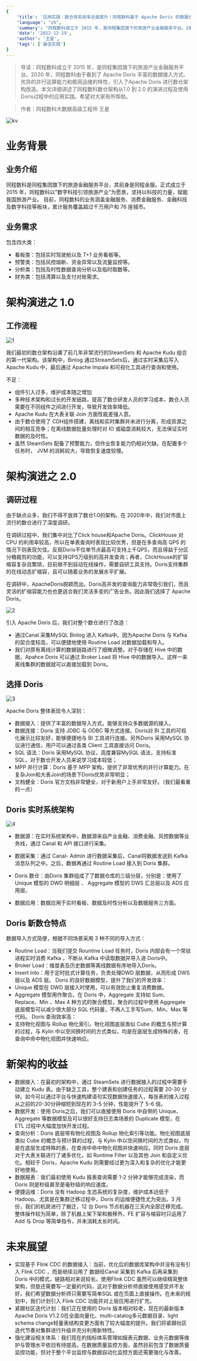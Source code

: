 ```yaml
---
{
    'title': '应用实践：数仓体系效率全面提升！同程数科基于 Apache Doris 的数据仓库建设',
    'language': "zh",
    'summary': "同程数科成立于 2015 年，是同程集团旗下的旅游产业金融服务平台。2020 年，同程数科由于看到了 Apache Doris 丰富的数据接入方式、优异的并行运算能力和极简运维的特性，引入了Apache Doris 进行数仓架构改造。本文详细讲述了同程数科数仓架构从1.0 到 2.0 的演进过程及使用Doris过程中的应用实践。",
    'date': '2022-12-19',
    'author': '王星',
    'tags': ['最佳实践']
}
---
```


<!-- 
Licensed to the Apache Software Foundation (ASF) under one
or more contributor license agreements.  See the NOTICE file
distributed with this work for additional information
regarding copyright ownership.  The ASF licenses this file
to you under the Apache License, Version 2.0 (the
"License"); you may not use this file except in compliance
with the License.  You may obtain a copy of the License at

  http://www.apache.org/licenses/LICENSE-2.0

Unless required by applicable law or agreed to in writing,
software distributed under the License is distributed on an
"AS IS" BASIS, WITHOUT WARRANTIES OR CONDITIONS OF ANY
KIND, either express or implied.  See the License for the
specific language governing permissions and limitations
under the License.
-->

> 导读：同程数科成立于 2015 年，是同程集团旗下的旅游产业金融服务平台。2020 年，同程数科由于看到了 Apache Doris 丰富的数据接入方式、优异的并行运算能力和极简运维的特性，引入了Apache Doris 进行数仓架构改造。本文详细讲述了同程数科数仓架构从1.0 到 2.0 的演进过程及使用Doris过程中的应用实践。希望对大家有所帮助。

> 作者｜同程数科大数据高级工程师 王星

![kv](/images/LY/zh/kv.png)

# 业务背景

## 业务介绍
同程数科是同程集团旗下的旅游金融服务平台，其前身是同程金服。正式成立于 2015 年，同程数科以“数字科技引领旅游产业”为愿景，坚持以科技的力量，赋能我国旅游产业。
目前，同程数科的业务涵盖金融服务、消费金融服务、金融科技及数字科技等板块，累计服务覆盖超过千万用户和 76 座城市。

## 业务需求

包含四大类：
- 看板类：包括实时驾驶舱以及 T+1 业务看板等。
- 预警类：包括风控熔断、资金异常以及流量监控等。
- 分析类：包括及时性数据查询分析以及临时取数等。
- 财务类：包括清算以及支付对账需求。

# 架构演进之 1.0

## 工作流程

![1](1.png)

我们最初的数仓架构沿袭了前几年非常流行的SteamSets 和 Apache Kudu 组合的第一代架构。该架构中，Binlog 通过StreamSets后，通过实时采集后写入 Apache Kudu 中，最后通过 Apache Impala 和可视化工具进行查询和使用。

不足：
- 组件引入过多，维护成本随之增加
- 多种技术架构和过长的开发链路，提高了数仓研发人员的学习成本，数仓人员需要在不同组件之间进行开发，导致开发效率降低。
- Apache Kudu 在大表关联 Join 方面性能差强人意。
- 由于数仓使用了 CDH组件搭建，离线和实时集群并未进行分离，形成资源之间的相互竞争；在离线数据批量处理时对 IO 或磁盘消耗较大，无法保证实时数据的及时性。
- 虽然 SteamSets 配备了预警能力，但作业恢复能力仍相对欠缺。在配置多个任务时， JVM 的消耗较大，导致恢复速度较慢。

# 架构演进之 2.0

## 调研过程

由于缺点众多，我们不得不放弃了数仓1.0的架构。在 2020年中，我们对市面上流行的数仓进行了深度调研。

在调研过程中，我们集中对比了Click house和Apache Doris。ClickHouse 对 CPU 的利用率较高，所以在单表查询时表现比较优秀，但是在多查询高 QPS 的情况下则表现欠佳。反观Doris不仅单节点最高可支持上千QPS，而且得益于分区分桶裁剪的功能，可以支持QPS万级别的高并发查询；再者，ClickHouse的扩容缩容复杂且繁琐，目前做不到自动在线操作，需要自研工具支持。Doris支持集群的在线动态扩缩容，且可以随着业务的发展水平扩展。

在调研中，ApacheDoris脱颖而出。Doris高并发的查询能力非常吸引我们，而且灵活的扩缩容能力也也更适合我们灵活多变的广告业务。因此我们选择了 Apache Doris。

![2](/images/LY/zh/2.png)

引入 Apache Doris 后，我们对整个数仓进行了改造：
- 通过Canal 采集MySQL Binlog 进入 Kafka中。因为Apache Doris 与 Kafka 的契合度较高，可以便捷地使用 Routine Load 对数据加载和导入。
- 我们对原有离线计算的数据链路进行了细微调整。对于存储在 Hive 中的数据，Apahce Doris 可以通过 Broker Load 将 Hive 中的数据导入。这样一来离线集群的数据就可以直接加载到 Doris。

## 选择 Doris

![3](/images/LY/zh/3.png)

Apache Doris 整体表现令人深刻：
- 数据接入：提供了丰富的数据导入方式，能够支持众多数据源的接入。
- 数据连接：Doris 支持 JDBC 与 ODBC 等方式连接。Doris对 BI 工具的可视化展示比较友好，能够便捷地与 BI 工具进行连接。另外Doris 采用MySQL 协议进行通信，用户可以通过各类 Client 工具直接访问 Doris。
- SQL 语法：Doris 采用MySQL 协议，高度兼容MySQL 语法，支持标准SQL，对于数仓开发人员来说学习成本较低；
- MPP 并行计算：Doris 基于 MPP 架构，提供了非常优秀的并行计算能力。在复杂Join和大表Join的场景下Doris优势非常明显；
- 文档健全：Doris 官方文档非常健全，对于新用户上手非常友好。（我们最看重的一点）

## Doris 实时系统架构

![4](/images/LY/zh/4.png)

- 数据源：在实时系统架构中，数据源来自产业金融、消费金融、风控数据等业务线，通过 Canal 和 API 接口进行采集。

- 数据采集：通过 Canal- Admin 进行数据采集后，Canal将数据发送到 Kafka 消息队列之中。之后，数据再通过 Routine Load 接入到 Doris 集群。

- Doris 数仓：由Doris 集群组成了了数据仓库的三级分层，分别是：使用了 Unique 模型的 DWD 明细层 、 Aggregate 模型的 DWS 汇总层以及 ADS 应用层。

- 数据应用：数据应用于实时看板、数据及时性分析以及数据服务三方面。

## Doris 新数仓特点

数据导入方式简便，根据不同场景采用 3 种不同的导入方式：
- Routine Load：当我们提交 Rountine Load 任务时，Doris 内部会有一个常驻进程实时消费 Kafka ，不断从 Kafka 中读取数据并导入进 Doris中。
- Broker Load：维度表及历史数据等离线数据有序地导入Doris。
- Insert Into：用于定时批式计算任务，负责处理DWD 层数据，从而形成 DWS 层以及 ADS 层。
Doris 的良好数据模型，提升了我们的开发效率：
- Unique 模型在 DWD 层接入时使用，可以有效防止重复消费数据。
- Aggregate 模型用作聚合。在 Doris 中，Aggregate 支持如 Sum、Replace、Min 、Max 4 种方式的聚合模型，聚合的过程中使用 Aggregate 底层模型可以减少很大部分 SQL 代码量，不再人工手写Sum、Min、Max 等代码。
Doris 查询效率高：
- 支持物化视图与 Rollup 物化索引。物化视图底层类似 Cube 的概念与预计算的过程，与 Kylin 中以空间换时间的方式类似，均是在底层生成特殊的表，在查询中命中物化视图并快速响应。

# 新架构的收益

- 数据接入：在最初的架构中，通过 SteamSets 进行数据接入的过程中需要手动建立 Kudu 表。由于缺乏工具，整个建表和创建任务的过程需要 20-30 分钟。如今可以通过平台与快速构建语句实现数据快速接入，每张表的接入过程从之前的20-30分钟缩短到现在的 3-5 分钟，性能提升了 5-6 倍。
- 数据开发：使用 Doris之后，我们可以直接使用 Doris 中自带的 Unique、Aggregate 等数据模型及可以很好支持日志类场景的 Duplicate 模型，在 ETL 过程中大幅度加快开发过程。
- 查询分析：Doris 底层带有物化视图及 Rollup 物化索引等功能。物化视图底层类似 Cube 的概念与预计算的过程，与 Kylin 中以空间换时间的方式类似，均是在底层生成特殊的表，在查询中命中物化视图并快速响应。同时 Doris 底层对于大表关联进行了诸多优化，如 Runtime Filter 以及其他 Join 和自定义优化。相较于 Doris，Apache Kudu 则需要经过更为深入和复杂的优化才能更好地使用。
- 数据报表：我们最初使用 Kudu 报表查询需要 1-2 分钟才能够完成渲染，而 Doris 则是秒级甚至是毫秒级的响应速度。
- 便捷运维：Doris 没有 Hadoop 生态系统的复杂度，维护成本远低于 Hadoop。尤其是在集群迁移过程中，Doris 的运维便捷性尤为突出。3 月份，我们的机房进行了搬迁，12 台 Doris 节点机器在三天内全部迁移完成。整体操作较为简单，除了机器上架下架和搬移外，FE 扩容与缩容时只运用了 Add 与 Drop 等简单指令，并未消耗太长时间。

# 未来展望

- 实现基于 Flink CDC 的数据接入：当前，优化后的数据库架构中并没有没有引入 Flink CDC ，而是继续沿用了 数据经Canal 采集到 Kafka 后再采集到 Doris 中的模式，链路相对来说较长。使用Flink CDC 虽然可以继续精简整体架构，但是还需要写一定量的代码，这对于数据分析师直接使用感受并不友好。我们希望数据分析师只需要写简单SQL 或在页面上直接操作。在未来的规划中，我们计划引入 Flink CDC 功能并对上层应用进行扩充。
- 紧跟社区迭代计划：我们正在使用的 Doris 版本相对较老，现在的最新版本 Apache Doris V1.2.0在全面向量化、multi-catalog多元数据目录、light schema change轻量表结构变更方面有了较大幅度的提升。我们将紧跟社区迭代节奏对集群进行升级并充分利用新特性。
- 强化建设相关体系：我们现在的指标体系管理如报表元数据、业务元数据等维护与管理水平依旧有待提高。在数据质量监控方面，虽然目前包含了数据质量监控功能，但对于整个平台监控与数据自动化监控方面还需要强化与改善。